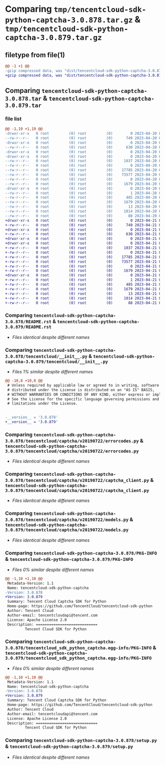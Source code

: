 # Comparing `tmp/tencentcloud-sdk-python-captcha-3.0.878.tar.gz` & `tmp/tencentcloud-sdk-python-captcha-3.0.879.tar.gz`

## filetype from file(1)

```diff
@@ -1 +1 @@
-gzip compressed data, was "dist/tencentcloud-sdk-python-captcha-3.0.878.tar", last modified: Thu Apr 20 00:21:32 2023, max compression
+gzip compressed data, was "dist/tencentcloud-sdk-python-captcha-3.0.879.tar", last modified: Fri Apr 21 00:34:49 2023, max compression
```

## Comparing `tencentcloud-sdk-python-captcha-3.0.878.tar` & `tencentcloud-sdk-python-captcha-3.0.879.tar`

### file list

```diff
@@ -1,19 +1,19 @@
-drwxr-xr-x   0 root         (0) root         (0)        0 2023-04-20 00:21:32.000000 tencentcloud-sdk-python-captcha-3.0.878/
--rw-r--r--   0 root         (0) root         (0)      749 2023-04-20 00:21:31.000000 tencentcloud-sdk-python-captcha-3.0.878/README.rst
-drwxr-xr-x   0 root         (0) root         (0)        0 2023-04-20 00:21:32.000000 tencentcloud-sdk-python-captcha-3.0.878/tencentcloud/
--rw-r--r--   0 root         (0) root         (0)      630 2023-04-20 00:21:31.000000 tencentcloud-sdk-python-captcha-3.0.878/tencentcloud/__init__.py
-drwxr-xr-x   0 root         (0) root         (0)        0 2023-04-20 00:21:32.000000 tencentcloud-sdk-python-captcha-3.0.878/tencentcloud/captcha/
-drwxr-xr-x   0 root         (0) root         (0)        0 2023-04-20 00:21:32.000000 tencentcloud-sdk-python-captcha-3.0.878/tencentcloud/captcha/v20190722/
--rw-r--r--   0 root         (0) root         (0)     1037 2023-04-20 00:21:31.000000 tencentcloud-sdk-python-captcha-3.0.878/tencentcloud/captcha/v20190722/errorcodes.py
--rw-r--r--   0 root         (0) root         (0)        0 2023-04-20 00:21:31.000000 tencentcloud-sdk-python-captcha-3.0.878/tencentcloud/captcha/v20190722/__init__.py
--rw-r--r--   0 root         (0) root         (0)    17785 2023-04-20 00:21:31.000000 tencentcloud-sdk-python-captcha-3.0.878/tencentcloud/captcha/v20190722/captcha_client.py
--rw-r--r--   0 root         (0) root         (0)    73577 2023-04-20 00:21:31.000000 tencentcloud-sdk-python-captcha-3.0.878/tencentcloud/captcha/v20190722/models.py
--rw-r--r--   0 root         (0) root         (0)        0 2023-04-20 00:21:31.000000 tencentcloud-sdk-python-captcha-3.0.878/tencentcloud/captcha/__init__.py
--rw-r--r--   0 root         (0) root         (0)     1679 2023-04-20 00:21:32.000000 tencentcloud-sdk-python-captcha-3.0.878/PKG-INFO
-drwxr-xr-x   0 root         (0) root         (0)        0 2023-04-20 00:21:32.000000 tencentcloud-sdk-python-captcha-3.0.878/tencentcloud_sdk_python_captcha.egg-info/
--rw-r--r--   0 root         (0) root         (0)        1 2023-04-20 00:21:32.000000 tencentcloud-sdk-python-captcha-3.0.878/tencentcloud_sdk_python_captcha.egg-info/dependency_links.txt
--rw-r--r--   0 root         (0) root         (0)      485 2023-04-20 00:21:32.000000 tencentcloud-sdk-python-captcha-3.0.878/tencentcloud_sdk_python_captcha.egg-info/SOURCES.txt
--rw-r--r--   0 root         (0) root         (0)     1679 2023-04-20 00:21:32.000000 tencentcloud-sdk-python-captcha-3.0.878/tencentcloud_sdk_python_captcha.egg-info/PKG-INFO
--rw-r--r--   0 root         (0) root         (0)       13 2023-04-20 00:21:32.000000 tencentcloud-sdk-python-captcha-3.0.878/tencentcloud_sdk_python_captcha.egg-info/top_level.txt
--rw-r--r--   0 root         (0) root         (0)     1014 2023-04-20 00:21:31.000000 tencentcloud-sdk-python-captcha-3.0.878/setup.py
--rw-r--r--   0 root         (0) root         (0)       88 2023-04-20 00:21:32.000000 tencentcloud-sdk-python-captcha-3.0.878/setup.cfg
+drwxr-xr-x   0 root         (0) root         (0)        0 2023-04-21 00:34:49.000000 tencentcloud-sdk-python-captcha-3.0.879/
+-rw-r--r--   0 root         (0) root         (0)      749 2023-04-21 00:34:49.000000 tencentcloud-sdk-python-captcha-3.0.879/README.rst
+drwxr-xr-x   0 root         (0) root         (0)        0 2023-04-21 00:34:49.000000 tencentcloud-sdk-python-captcha-3.0.879/tencentcloud/
+-rw-r--r--   0 root         (0) root         (0)      630 2023-04-21 00:34:49.000000 tencentcloud-sdk-python-captcha-3.0.879/tencentcloud/__init__.py
+drwxr-xr-x   0 root         (0) root         (0)        0 2023-04-21 00:34:49.000000 tencentcloud-sdk-python-captcha-3.0.879/tencentcloud/captcha/
+drwxr-xr-x   0 root         (0) root         (0)        0 2023-04-21 00:34:49.000000 tencentcloud-sdk-python-captcha-3.0.879/tencentcloud/captcha/v20190722/
+-rw-r--r--   0 root         (0) root         (0)     1037 2023-04-21 00:34:49.000000 tencentcloud-sdk-python-captcha-3.0.879/tencentcloud/captcha/v20190722/errorcodes.py
+-rw-r--r--   0 root         (0) root         (0)        0 2023-04-21 00:34:49.000000 tencentcloud-sdk-python-captcha-3.0.879/tencentcloud/captcha/v20190722/__init__.py
+-rw-r--r--   0 root         (0) root         (0)    17785 2023-04-21 00:34:49.000000 tencentcloud-sdk-python-captcha-3.0.879/tencentcloud/captcha/v20190722/captcha_client.py
+-rw-r--r--   0 root         (0) root         (0)    73577 2023-04-21 00:34:49.000000 tencentcloud-sdk-python-captcha-3.0.879/tencentcloud/captcha/v20190722/models.py
+-rw-r--r--   0 root         (0) root         (0)        0 2023-04-21 00:34:49.000000 tencentcloud-sdk-python-captcha-3.0.879/tencentcloud/captcha/__init__.py
+-rw-r--r--   0 root         (0) root         (0)     1679 2023-04-21 00:34:49.000000 tencentcloud-sdk-python-captcha-3.0.879/PKG-INFO
+drwxr-xr-x   0 root         (0) root         (0)        0 2023-04-21 00:34:49.000000 tencentcloud-sdk-python-captcha-3.0.879/tencentcloud_sdk_python_captcha.egg-info/
+-rw-r--r--   0 root         (0) root         (0)        1 2023-04-21 00:34:49.000000 tencentcloud-sdk-python-captcha-3.0.879/tencentcloud_sdk_python_captcha.egg-info/dependency_links.txt
+-rw-r--r--   0 root         (0) root         (0)      485 2023-04-21 00:34:49.000000 tencentcloud-sdk-python-captcha-3.0.879/tencentcloud_sdk_python_captcha.egg-info/SOURCES.txt
+-rw-r--r--   0 root         (0) root         (0)     1679 2023-04-21 00:34:49.000000 tencentcloud-sdk-python-captcha-3.0.879/tencentcloud_sdk_python_captcha.egg-info/PKG-INFO
+-rw-r--r--   0 root         (0) root         (0)       13 2023-04-21 00:34:49.000000 tencentcloud-sdk-python-captcha-3.0.879/tencentcloud_sdk_python_captcha.egg-info/top_level.txt
+-rw-r--r--   0 root         (0) root         (0)     1014 2023-04-21 00:34:49.000000 tencentcloud-sdk-python-captcha-3.0.879/setup.py
+-rw-r--r--   0 root         (0) root         (0)       88 2023-04-21 00:34:49.000000 tencentcloud-sdk-python-captcha-3.0.879/setup.cfg
```

### Comparing `tencentcloud-sdk-python-captcha-3.0.878/README.rst` & `tencentcloud-sdk-python-captcha-3.0.879/README.rst`

 * *Files identical despite different names*

### Comparing `tencentcloud-sdk-python-captcha-3.0.878/tencentcloud/__init__.py` & `tencentcloud-sdk-python-captcha-3.0.879/tencentcloud/__init__.py`

 * *Files 1% similar despite different names*

```diff
@@ -10,8 +10,8 @@
 # Unless required by applicable law or agreed to in writing, software
 # distributed under the License is distributed on an "AS IS" BASIS,
 # WITHOUT WARRANTIES OR CONDITIONS OF ANY KIND, either express or implied.
 # See the License for the specific language governing permissions and
 # limitations under the License.
 
 
-__version__ = '3.0.878'
+__version__ = '3.0.879'
```

### Comparing `tencentcloud-sdk-python-captcha-3.0.878/tencentcloud/captcha/v20190722/errorcodes.py` & `tencentcloud-sdk-python-captcha-3.0.879/tencentcloud/captcha/v20190722/errorcodes.py`

 * *Files identical despite different names*

### Comparing `tencentcloud-sdk-python-captcha-3.0.878/tencentcloud/captcha/v20190722/captcha_client.py` & `tencentcloud-sdk-python-captcha-3.0.879/tencentcloud/captcha/v20190722/captcha_client.py`

 * *Files identical despite different names*

### Comparing `tencentcloud-sdk-python-captcha-3.0.878/tencentcloud/captcha/v20190722/models.py` & `tencentcloud-sdk-python-captcha-3.0.879/tencentcloud/captcha/v20190722/models.py`

 * *Files identical despite different names*

### Comparing `tencentcloud-sdk-python-captcha-3.0.878/PKG-INFO` & `tencentcloud-sdk-python-captcha-3.0.879/PKG-INFO`

 * *Files 0% similar despite different names*

```diff
@@ -1,10 +1,10 @@
 Metadata-Version: 1.1
 Name: tencentcloud-sdk-python-captcha
-Version: 3.0.878
+Version: 3.0.879
 Summary: Tencent Cloud Captcha SDK for Python
 Home-page: https://github.com/TencentCloud/tencentcloud-sdk-python
 Author: Tencent Cloud
 Author-email: tencentcloudapi@tencent.com
 License: Apache License 2.0
 Description: ============================
         Tencent Cloud SDK for Python
```

### Comparing `tencentcloud-sdk-python-captcha-3.0.878/tencentcloud_sdk_python_captcha.egg-info/PKG-INFO` & `tencentcloud-sdk-python-captcha-3.0.879/tencentcloud_sdk_python_captcha.egg-info/PKG-INFO`

 * *Files 0% similar despite different names*

```diff
@@ -1,10 +1,10 @@
 Metadata-Version: 1.1
 Name: tencentcloud-sdk-python-captcha
-Version: 3.0.878
+Version: 3.0.879
 Summary: Tencent Cloud Captcha SDK for Python
 Home-page: https://github.com/TencentCloud/tencentcloud-sdk-python
 Author: Tencent Cloud
 Author-email: tencentcloudapi@tencent.com
 License: Apache License 2.0
 Description: ============================
         Tencent Cloud SDK for Python
```

### Comparing `tencentcloud-sdk-python-captcha-3.0.878/setup.py` & `tencentcloud-sdk-python-captcha-3.0.879/setup.py`

 * *Files identical despite different names*

